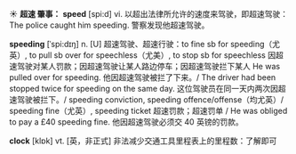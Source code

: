 ☀ <span class="category">**超速 肇事：**</span>
<span class="vocabulary">**speed**</span> [spi:d] 
<span class="definition">vi. 以超出法律所允许的速度来驾驶，即超速驾驶：</span>The police caught him speeding. 警察发现他超速驾驶。
           
<span class="vocabulary">**speeding**</span> [ˈspi:dɪŋ]
<span class="definition">n. [U] 超速驾驶、超速行驶：</span>to fine sb for speeding（尤英）, to pull sb over for speechless（尤美）, to stop sb for speechless 因超速驾驶对某人罚款；因超速驾驶让某人路边停车；因超速驾驶拦下某人 He was pulled over for speeding. 他因超速驾驶被拦了下来。/ The driver had been stopped twice for speeding on the same day. 这位驾驶员在同一天内两次因超速驾驶被拦下。/ speeding conviction, speeding offence/offense（均尤英）/ speeding fine（尤英）, speeding ticket 超速罚款；超速罚单 / He was obliged to pay a £40 speeding fine. 他因超速驾驶必须交 40 英镑的罚款。

<span class="vocabulary">**clock**</span> [klɒk] 
<span class="definition">vt. [英，非正式] 非法减少交通工具里程表上的里程数：</span>了解即可
